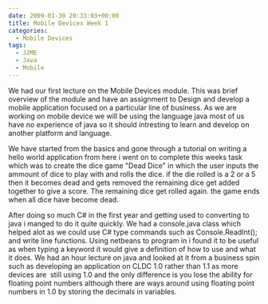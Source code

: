```yaml
---
date: 2009-01-30 20:33:03+00:00
title: Mobile Devices Week 1
categories:
  - Mobile Devices
tags:
  - J2ME
  - Java
  - Mobile
---
```


We had our first lecture on the Mobile Devices module. This was brief overview of the module and have an assignment to Design and develop a mobile application focused on a particular line of business. As we are working on mobile device we will be using the language java most of us have no experience of java so it should intresting to learn and develop on another platform and language.

We have started from the basics and gone through a tutorial on writing a hello world application from here i went on to complete this weeks task which was to create the dice game "Dead Dice" in which the user inputs the ammount of dice to play with and rolls the dice. if the die rolled is a 2 or a 5 then it becomes dead and gets removed the remaining dice get added together to give a score. The remaining dice get rolled again. the game ends when all dice have become dead.

After doing so much C# in the first year and getting used to converting to java i manged to do it quite quickly. We had a console.java class which helped alot as we could use C# type commands such as Console.ReadInt(); and write line functions. Using netbeans to program in i found it to be useful as when typing a keyword it would give a definition of how to use and what it does. We had an hour lecture on java and looked at it from a business spin such as developing an application on CLDC 1.0 rather than 1.1 as more devices are  still using 1.0 and the only difference is you lose the ability for floating point numbers although there are ways around using floating point numbers in 1.0 by storing the decimals in variables.
